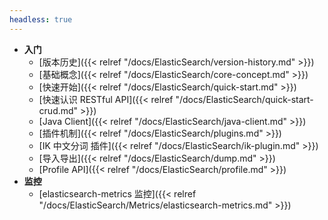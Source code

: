 ```yaml
---
headless: true
---
```

* **入门**
  * [版本历史]({{< relref "/docs/ElasticSearch/version-history.md" >}})  
  * [基础概念]({{< relref "/docs/ElasticSearch/core-concept.md" >}})  
  * [快速开始]({{< relref "/docs/ElasticSearch/quick-start.md" >}})  
  * [快速认识 RESTful API]({{< relref "/docs/ElasticSearch/quick-start-crud.md" >}})  
  * [Java Client]({{< relref "/docs/ElasticSearch/java-client.md" >}})  
  * [插件机制]({{< relref "/docs/ElasticSearch/plugins.md" >}})  
  * [IK 中文分词 插件]({{< relref "/docs/ElasticSearch/ik-plugin.md" >}})  
  * [导入导出]({{< relref "/docs/ElasticSearch/dump.md" >}})  
  * [Profile API]({{< relref "/docs/ElasticSearch/profile.md" >}})  
* **监控**
  * [elasticsearch-metrics 监控]({{< relref "/docs/ElasticSearch/Metrics/elasticsearch-metrics.md" >}})  
  
  

